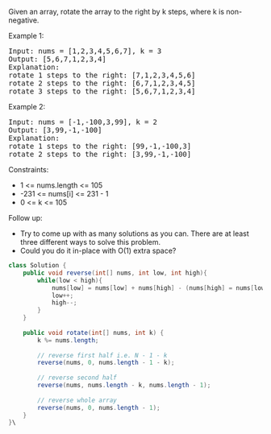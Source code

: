 Given an array, rotate the array to the right by k steps, where k is non-negative.



Example 1:
<pre>
Input: nums = [1,2,3,4,5,6,7], k = 3
Output: [5,6,7,1,2,3,4]
Explanation:
rotate 1 steps to the right: [7,1,2,3,4,5,6]
rotate 2 steps to the right: [6,7,1,2,3,4,5]
rotate 3 steps to the right: [5,6,7,1,2,3,4]</pre>
Example 2:
<pre>
Input: nums = [-1,-100,3,99], k = 2
Output: [3,99,-1,-100]
Explanation:
rotate 1 steps to the right: [99,-1,-100,3]
rotate 2 steps to the right: [3,99,-1,-100]
</pre>

Constraints:
- 1 <= nums.length <= 105
- -231 <= nums[i] <= 231 - 1
- 0 <= k <= 105


Follow up:
- Try to come up with as many solutions as you can. There are at least three different ways to solve this problem.
- Could you do it in-place with O(1) extra space?

```java
class Solution {
    public void reverse(int[] nums, int low, int high){
        while(low < high){
            nums[low] = nums[low] + nums[high] - (nums[high] = nums[low]);
            low++;
            high--;
        }
    }
    
    public void rotate(int[] nums, int k) {
        k %= nums.length;
        
        // reverse first half i.e. N - 1 - k
        reverse(nums, 0, nums.length - 1 - k);
        
        // reverse second half
        reverse(nums, nums.length - k, nums.length - 1);
        
        // reverse whole array
        reverse(nums, 0, nums.length - 1);
    }
}\
```